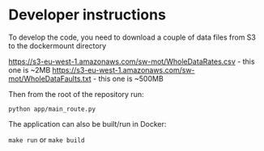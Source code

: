 # Developer instructions

To develop the code, you need to download a couple of data files from S3 to the dockermount directory

https://s3-eu-west-1.amazonaws.com/sw-mot/WholeDataRates.csv - this one is ~2MB
https://s3-eu-west-1.amazonaws.com/sw-mot/WholeDataFaults.txt - this one is ~500MB

Then from the root of the repository run:

`python app/main_route.py`

The application can also be built/run in Docker:

`make run` or `make build`
